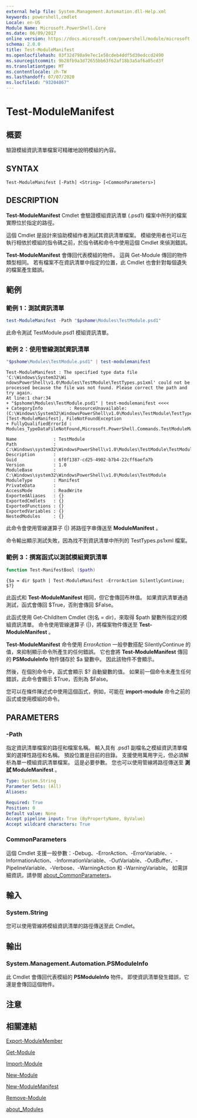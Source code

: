 ```yaml
---
external help file: System.Management.Automation.dll-Help.xml
keywords: powershell,cmdlet
Locale: en-US
Module Name: Microsoft.PowerShell.Core
ms.date: 06/09/2017
online version: https://docs.microsoft.com/powershell/module/microsoft.powershell.core/test-modulemanifest?view=powershell-6&WT.mc_id=ps-gethelp
schema: 2.0.0
title: Test-ModuleManifest
ms.openlocfilehash: 03f32d798a9e7ec1e58cdeb4ddf5d30edccd2490
ms.sourcegitcommit: 9b28fb9a3d72655bb63f62af18b3a5af6a05cd3f
ms.translationtype: MT
ms.contentlocale: zh-TW
ms.lasthandoff: 07/07/2020
ms.locfileid: "93204867"
---
```

# Test-ModuleManifest

## 概要
驗證模組資訊清單檔案可精確地說明模組的內容。

## SYNTAX

```
Test-ModuleManifest [-Path] <String> [<CommonParameters>]
```

## DESCRIPTION

**Test-ModuleManifest** Cmdlet 會驗證模組資訊清單 (.psd1) 檔案中所列的檔案實際位於指定的路徑。

這個 Cmdlet 是設計來協助模組作者測試其資訊清單檔案。
模組使用者也可以在執行相依於模組的指令碼之前，於指令碼和命令中使用這個 Cmdlet 來偵測錯誤。

**Test-ModuleManifest** 會傳回代表模組的物件。
這與 Get-Module 傳回的物件類型相同。
若有檔案不在資訊清單中指定的位置，此 Cmdlet 也會針對每個遺失的檔案產生錯誤。

## 範例

### 範例 1：測試資訊清單

```powershell
test-ModuleManifest -Path "$pshome\Modules\TestModule.psd1"
```

此命令測試 TestModule.psd1 模組資訊清單。

### 範例 2︰使用管線測試資訊清單

```powershell
"$pshome\Modules\TestModule.psd1" | test-modulemanifest
```

```Output
Test-ModuleManifest : The specified type data file 'C:\Windows\System32\Wi
ndowsPowerShell\v1.0\Modules\TestModule\TestTypes.ps1xml' could not be processed because the file was not found. Please correct the path and try again.
At line:1 char:34
+ "$pshome\Modules\TestModule.psd1" | test-modulemanifest <<<<
+ CategoryInfo          : ResourceUnavailable: (C:\Windows\System32\WindowsPowerShell\v1.0\Modules\TestModule\TestTypes.ps1xml:String) [Test-ModuleManifest], FileNotFoundException
+ FullyQualifiedErrorId : Modules_TypeDataFileNotFound,Microsoft.PowerShell.Commands.TestModuleManifestCommandName

Name              : TestModule
Path              : C:\Windows\system32\WindowsPowerShell\v1.0\Modules\TestModule\TestModule.psd1
Description       :
Guid              : 6f0f1387-cd25-4902-b7b4-22cff6aefa7b
Version           : 1.0
ModuleBase        : C:\Windows\system32\WindowsPowerShell\v1.0\Modules\TestModule
ModuleType        : Manifest
PrivateData       :
AccessMode        : ReadWrite
ExportedAliases   : {}
ExportedCmdlets   : {}
ExportedFunctions : {}
ExportedVariables : {}
NestedModules     : {}
```

此命令會使用管線運算子 (|) 將路徑字串傳送至 **ModuleManifest** 。

命令輸出顯示測試失敗，因為找不到資訊清單中所列的 TestTypes.ps1xml 檔案。

### 範例 3：撰寫函式以測試模組資訊清單

```powershell
function Test-ManifestBool ($path)
```

```Output
{$a = dir $path | Test-ModuleManifest -ErrorAction SilentlyContinue; $?}
```

此函式和 **Test-ModuleManifest** 相同，但它會傳回布林值。
如果資訊清單通過測試，函式會傳回 $True，否則會傳回 $False。

此函式使用 Get-ChildItem Cmdlet (別名 = dir)，來取得 $path 變數所指定的模組資訊清單。
命令使用管線運算子 (|)，將檔案物件傳送至 **Test-ModuleManifest** 。

**Test-ModuleManifest** 命令使用 *ErrorAction* 一般參數搭配 SilentlyContinue 的值，來抑制顯示命令所產生的任何錯誤。
它也會將 **Test-ModuleManifest** 傳回的 **PSModuleInfo** 物件儲存於 $a 變數中。
因此該物件不會顯示。

然後，在個別命令中，函式會顯示 $?
自動變數的值。
如果前一個命令未產生任何錯誤，此命令會顯示 $True，否則為 $False。

您可以在條件陳述式中使用這個函式，例如，可能在 **import-module** 命令之前的函式或使用模組的命令。

## PARAMETERS

### -Path

指定資訊清單檔案的路徑和檔案名稱。
輸入具有 .psd1 副檔名之模組資訊清單檔案的選擇性路徑和名稱。
預設位置是目前的目錄。
支援使用萬用字元，但必須解析為單一模組資訊清單檔案。
這是必要參數。
您也可以使用管線將路徑傳送至 **測試 ModuleManifest** 。

```yaml
Type: System.String
Parameter Sets: (All)
Aliases:

Required: True
Position: 0
Default value: None
Accept pipeline input: True (ByPropertyName, ByValue)
Accept wildcard characters: True
```

### CommonParameters

這個 Cmdlet 支援一般參數：-Debug、-ErrorAction、-ErrorVariable、-InformationAction、-InformationVariable、-OutVariable、-OutBuffer、-PipelineVariable、-Verbose、-WarningAction 和 -WarningVariable。 如需詳細資訊，請參閱 [about_CommonParameters](https://go.microsoft.com/fwlink/?LinkID=113216)。

## 輸入

### System.String

您可以使用管線將模組資訊清單的路徑傳送至此 Cmdlet。

## 輸出

### System.Management.Automation.PSModuleInfo

此 Cmdlet 會傳回代表模組的 **PSModuleInfo** 物件。
即使資訊清單發生錯誤，它還是會傳回這個物件。

## 注意

## 相關連結

[Export-ModuleMember](Export-ModuleMember.md)

[Get-Module](Get-Module.md)

[Import-Module](Import-Module.md)

[New-Module](New-Module.md)

[New-ModuleManifest](New-ModuleManifest.md)

[Remove-Module](Remove-Module.md)

[about_Modules](About/about_Modules.md)
